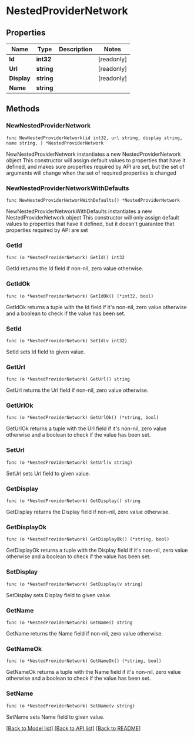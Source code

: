 # NestedProviderNetwork

## Properties

Name | Type | Description | Notes
------------ | ------------- | ------------- | -------------
**Id** | **int32** |  | [readonly] 
**Url** | **string** |  | [readonly] 
**Display** | **string** |  | [readonly] 
**Name** | **string** |  | 

## Methods

### NewNestedProviderNetwork

`func NewNestedProviderNetwork(id int32, url string, display string, name string, ) *NestedProviderNetwork`

NewNestedProviderNetwork instantiates a new NestedProviderNetwork object
This constructor will assign default values to properties that have it defined,
and makes sure properties required by API are set, but the set of arguments
will change when the set of required properties is changed

### NewNestedProviderNetworkWithDefaults

`func NewNestedProviderNetworkWithDefaults() *NestedProviderNetwork`

NewNestedProviderNetworkWithDefaults instantiates a new NestedProviderNetwork object
This constructor will only assign default values to properties that have it defined,
but it doesn't guarantee that properties required by API are set

### GetId

`func (o *NestedProviderNetwork) GetId() int32`

GetId returns the Id field if non-nil, zero value otherwise.

### GetIdOk

`func (o *NestedProviderNetwork) GetIdOk() (*int32, bool)`

GetIdOk returns a tuple with the Id field if it's non-nil, zero value otherwise
and a boolean to check if the value has been set.

### SetId

`func (o *NestedProviderNetwork) SetId(v int32)`

SetId sets Id field to given value.


### GetUrl

`func (o *NestedProviderNetwork) GetUrl() string`

GetUrl returns the Url field if non-nil, zero value otherwise.

### GetUrlOk

`func (o *NestedProviderNetwork) GetUrlOk() (*string, bool)`

GetUrlOk returns a tuple with the Url field if it's non-nil, zero value otherwise
and a boolean to check if the value has been set.

### SetUrl

`func (o *NestedProviderNetwork) SetUrl(v string)`

SetUrl sets Url field to given value.


### GetDisplay

`func (o *NestedProviderNetwork) GetDisplay() string`

GetDisplay returns the Display field if non-nil, zero value otherwise.

### GetDisplayOk

`func (o *NestedProviderNetwork) GetDisplayOk() (*string, bool)`

GetDisplayOk returns a tuple with the Display field if it's non-nil, zero value otherwise
and a boolean to check if the value has been set.

### SetDisplay

`func (o *NestedProviderNetwork) SetDisplay(v string)`

SetDisplay sets Display field to given value.


### GetName

`func (o *NestedProviderNetwork) GetName() string`

GetName returns the Name field if non-nil, zero value otherwise.

### GetNameOk

`func (o *NestedProviderNetwork) GetNameOk() (*string, bool)`

GetNameOk returns a tuple with the Name field if it's non-nil, zero value otherwise
and a boolean to check if the value has been set.

### SetName

`func (o *NestedProviderNetwork) SetName(v string)`

SetName sets Name field to given value.



[[Back to Model list]](../README.md#documentation-for-models) [[Back to API list]](../README.md#documentation-for-api-endpoints) [[Back to README]](../README.md)


